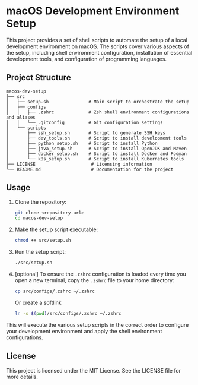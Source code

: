 # macOS Development Environment Setup

This project provides a set of shell scripts to automate the setup of a local development environment on macOS. The scripts cover various aspects of the setup, including shell environment configuration, installation of essential development tools, and configuration of programming languages.

## Project Structure

```
macos-dev-setup
├── src
│   ├── setup.sh               # Main script to orchestrate the setup
│   ├── configs
│   │   ├── .zshrc             # Zsh shell environment configurations and aliases
│   │   └── .gitconfig         # Git configuration settings
│   └── scripts
│       ├── ssh_setup.sh       # Script to generate SSH keys
│       ├── dev_tools.sh       # Script to install development tools
│       ├── python_setup.sh    # Script to install Python
│       ├── java_setup.sh      # Script to install OpenJDK and Maven
│       ├── docker_setup.sh    # Script to install Docker and Podman
│       └── k8s_setup.sh       # Script to install Kubernetes tools
├── LICENSE                     # Licensing information
└── README.md                   # Documentation for the project
```

## Usage

1. Clone the repository:
   ```bash
   git clone <repository-url>
   cd macos-dev-setup
   ```

2. Make the setup script executable:
   ```bash
   chmod +x src/setup.sh
   ```

3. Run the setup script:
   ```bash
   ./src/setup.sh
   ```

4. [optional] To ensure the `.zshrc` configuration is loaded every time you open a new terminal, copy the `.zshrc` file to your home directory:
   ```bash
   cp src/configs/.zshrc ~/.zshrc
   ```
   Or create a softlink
   ```bash
   ln -s $(pwd)/src/configs/.zshrc ~/.zshrc
   ```

This will execute the various setup scripts in the correct order to configure your development environment and apply the shell environment configurations.

## License

This project is licensed under the MIT License. See the LICENSE file for more details.